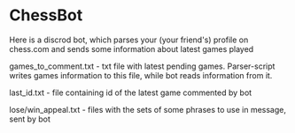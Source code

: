 # ChessBot
Here is a discrod bot, which parses your (your friend's) profile on chess.com and sends some information about latest games played

games_to_comment.txt - txt file with latest pending games. Parser-script writes games information to this file, while bot reads information from it.

last_id.txt - file containing id of the latest game commented by bot

lose/win_appeal.txt - files with the sets of some phrases to use in message, sent by bot

